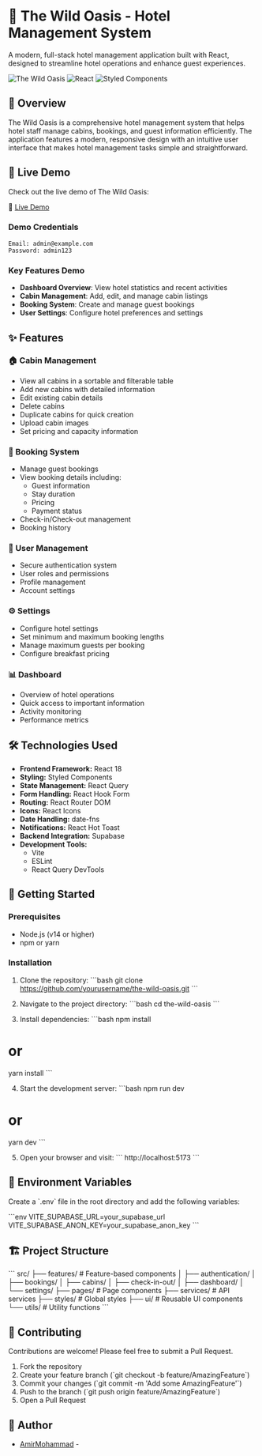 # 🏨 The Wild Oasis - Hotel Management System

A modern, full-stack hotel management application built with React, designed to streamline hotel operations and enhance guest experiences.

![The Wild Oasis](https://img.shields.io/badge/The%20Wild%20Oasis-Hotel%20Management-blue)
![React](https://img.shields.io/badge/React-18.2.0-blue)
![Styled Components](https://img.shields.io/badge/Styled%20Components-6.1.17-pink)

## 🌟 Overview

The Wild Oasis is a comprehensive hotel management system that helps hotel staff manage cabins, bookings, and guest information efficiently. The application features a modern, responsive design with an intuitive user interface that makes hotel management tasks simple and straightforward.

## 🎥 Live Demo

Check out the live demo of The Wild Oasis:

🔗 [Live Demo](https://the-wild-oasis-demo.netlify.app)

### Demo Credentials

```
Email: admin@example.com
Password: admin123
```

### Key Features Demo

- **Dashboard Overview**: View hotel statistics and recent activities
- **Cabin Management**: Add, edit, and manage cabin listings
- **Booking System**: Create and manage guest bookings
- **User Settings**: Configure hotel preferences and settings


## ✨ Features

### 🏠 Cabin Management

- View all cabins in a sortable and filterable table
- Add new cabins with detailed information
- Edit existing cabin details
- Delete cabins
- Duplicate cabins for quick creation
- Upload cabin images
- Set pricing and capacity information

### 📅 Booking System

- Manage guest bookings
- View booking details including:
  - Guest information
  - Stay duration
  - Pricing
  - Payment status
- Check-in/Check-out management
- Booking history

### 👥 User Management

- Secure authentication system
- User roles and permissions
- Profile management
- Account settings

### ⚙️ Settings

- Configure hotel settings
- Set minimum and maximum booking lengths
- Manage maximum guests per booking
- Configure breakfast pricing

### 📊 Dashboard

- Overview of hotel operations
- Quick access to important information
- Activity monitoring
- Performance metrics

## 🛠️ Technologies Used

- **Frontend Framework:** React 18
- **Styling:** Styled Components
- **State Management:** React Query
- **Form Handling:** React Hook Form
- **Routing:** React Router DOM
- **Icons:** React Icons
- **Date Handling:** date-fns
- **Notifications:** React Hot Toast
- **Backend Integration:** Supabase
- **Development Tools:**
  - Vite
  - ESLint
  - React Query DevTools

## 🚀 Getting Started

### Prerequisites

- Node.js (v14 or higher)
- npm or yarn

### Installation

1. Clone the repository:
   \`\`\`bash
   git clone https://github.com/yourusername/the-wild-oasis.git
   \`\`\`

2. Navigate to the project directory:
   \`\`\`bash
   cd the-wild-oasis
   \`\`\`

3. Install dependencies:
   \`\`\`bash
   npm install

# or

yarn install
\`\`\`

4. Start the development server:
   \`\`\`bash
   npm run dev

# or

yarn dev
\`\`\`

5. Open your browser and visit:
   \`\`\`
   http://localhost:5173
   \`\`\`

## 📝 Environment Variables

Create a \`.env\` file in the root directory and add the following variables:

\`\`\`env
VITE_SUPABASE_URL=your_supabase_url
VITE_SUPABASE_ANON_KEY=your_supabase_anon_key
\`\`\`

## 🏗️ Project Structure

\`\`\`
src/
├── features/ # Feature-based components
│ ├── authentication/
│ ├── bookings/
│ ├── cabins/
│ ├── check-in-out/
│ ├── dashboard/
│ └── settings/
├── pages/ # Page components
├── services/ # API services
├── styles/ # Global styles
├── ui/ # Reusable UI components
└── utils/ # Utility functions
\`\`\`

## 🤝 Contributing

Contributions are welcome! Please feel free to submit a Pull Request.

1. Fork the repository
2. Create your feature branch (\`git checkout -b feature/AmazingFeature\`)
3. Commit your changes (\`git commit -m 'Add some AmazingFeature'\`)
4. Push to the branch (\`git push origin feature/AmazingFeature\`)
5. Open a Pull Request


## 👥 Author

- [AmirMohammad](https://github.com/Amir-mohammad-ahmady-1234) -
